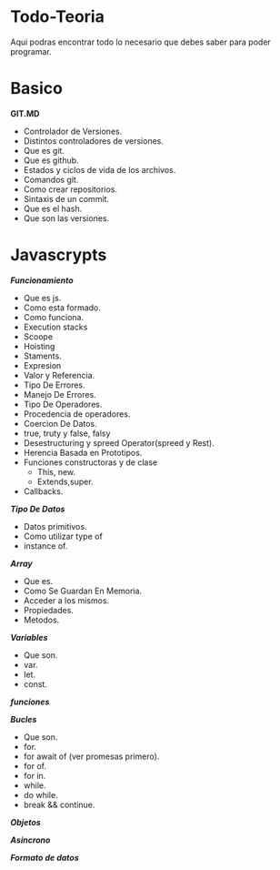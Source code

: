 # Todo-Teoria
Aqui podras encontrar todo lo necesario que debes saber para poder programar.

# Basico

**GIT.MD**
- Controlador de Versiones.
- Distintos controladores de versiones.
- Que es git.
- Que es github. 
- Estados y ciclos de vida de los archivos.
- Comandos git.
- Como crear repositorios.
- Sintaxis de un commit.
- Que es el hash.
- Que son las versiones.



# Javascrypts

***Funcionamiento***

- Que es js.
- Como esta formado.
- Como funciona.
- Execution stacks
- Scoope
- Hoisting
- Staments.
- Expresion
- Valor y Referencia.
- Tipo De Errores.
- Manejo De Errores.
- Tipo De Operadores.
- Procedencia de operadores.
- Coercion De Datos.
- true, truty y false, falsy
- Desestructuring y spreed Operator(spreed y Rest).
- Herencia Basada en Prototipos.
- Funciones constructoras y de clase
    - This, new.
    - Extends,super.
- Callbacks.


***Tipo De Datos***

- Datos primitivos.
- Como utilizar type of 
- instance of.

***Array***

- Que es. 
- Como Se Guardan En Memoria. 
- Acceder a los mismos.
- Propiedades.
- Metodos.


***Variables*** 
- Que son.
- var.
- let.
- const.

***funciones***

***Bucles***
- Que son.
- for.
- for await of (ver promesas primero).
- for of.
- for in. 
- while.
- do while.
- break && continue.

***Objetos***


***Asincrono***

***Formato de datos***